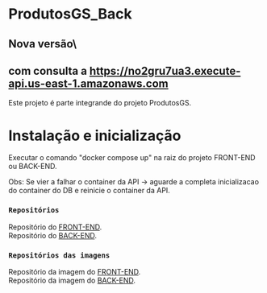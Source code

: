 # ProdutosGS_Back
## Nova versão\ 
## com consulta a https://no2gru7ua3.execute-api.us-east-1.amazonaws.com

Este projeto é parte integrande do projeto ProdutosGS.

# Instalação e inicialização

Executar o comando "docker compose up" na raiz do projeto FRONT-END ou BACK-END.

Obs: Se vier a falhar o container da API -> aguarde a completa inicializacao do container do DB e reinicie o container da API.

### `Repositórios`

Repositório do [FRONT-END](https://github.com/DevMarlonFerreira/ProdutosGS_Front).\
Repositório do [BACK-END](https://github.com/DevMarlonFerreira/ProdutosGS_Back).

### `Repositórios das imagens`

Repositório da imagem do [FRONT-END](https://hub.docker.com/repository/docker/marlonferreira/frontgs).\
Repositório da imagem do [BACK-END](https://hub.docker.com/repository/docker/marlonferreira/backgs).
